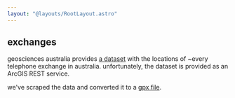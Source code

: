 ```yaml
---
layout: "@layouts/RootLayout.astro"
---
```


## exchanges
geosciences australia provides [a dataset](https://services.ga.gov.au/gis/rest/services/Telephone_Exchanges/MapServer) with the locations of ~every telephone exchange in australia. unfortunately, the dataset is provided as an ArcGIS REST service.

we've scraped the data and converted it to a [gpx file](/telecoms/exchanges.gpx).
